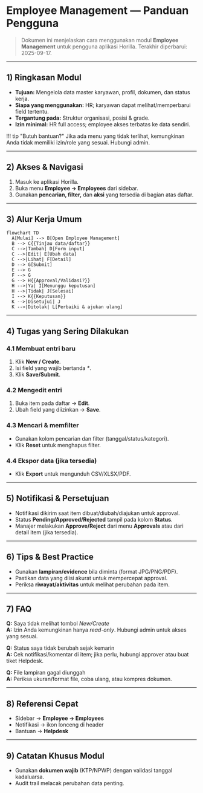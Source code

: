# Employee Management — Panduan Pengguna

> Dokumen ini menjelaskan cara menggunakan modul **Employee Management** untuk pengguna aplikasi Horilla.
> Terakhir diperbarui: 2025-09-17.

---

## 1) Ringkasan Modul
- **Tujuan:** Mengelola data master karyawan, profil, dokumen, dan status kerja.
- **Siapa yang menggunakan:** HR; karyawan dapat melihat/memperbarui field tertentu.
- **Tergantung pada:** Struktur organisasi, posisi & grade.
- **Izin minimal:** HR full access; employee akses terbatas ke data sendiri.

!!! tip "Butuh bantuan?"
    Jika ada menu yang tidak terlihat, kemungkinan Anda tidak memiliki izin/role yang sesuai. Hubungi admin.

---

## 2) Akses & Navigasi
1. Masuk ke aplikasi Horilla.
2. Buka menu **Employee → Employees** dari sidebar.
3. Gunakan **pencarian, filter,** dan **aksi** yang tersedia di bagian atas daftar.

---

## 3) Alur Kerja Umum

```mermaid
flowchart TD
  A[Mulai] --> B[Open Employee Management]
  B --> C{{Tinjau data/daftar}}
  C -->|Tambah| D[Form input]
  C -->|Edit| E[Ubah data]
  C -->|Lihat| F[Detail]
  D --> G[Submit]
  E --> G
  F --> G
  G --> H{{Approval/Validasi?}}
  H -->|Ya| I[Menunggu keputusan]
  H -->|Tidak| J[Selesai]
  I --> K{{Keputusan}}
  K -->|Disetujui| J
  K -->|Ditolak| L[Perbaiki & ajukan ulang]
```

---

## 4) Tugas yang Sering Dilakukan

### 4.1 Membuat entri baru
1. Klik **New / Create**.
2. Isi field yang wajib bertanda *\**.
3. Klik **Save/Submit**.

### 4.2 Mengedit entri
1. Buka item pada daftar → **Edit**.
2. Ubah field yang diizinkan → **Save**.

### 4.3 Mencari & memfilter
- Gunakan kolom pencarian dan filter (tanggal/status/kategori).
- Klik **Reset** untuk menghapus filter.

### 4.4 Ekspor data (jika tersedia)
- Klik **Export** untuk mengunduh CSV/XLSX/PDF.

---

## 5) Notifikasi & Persetujuan
- Notifikasi dikirim saat item dibuat/diubah/diajukan untuk approval.
- Status **Pending/Approved/Rejected** tampil pada kolom **Status**.
- Manajer melakukan **Approve/Reject** dari menu **Approvals** atau dari detail item (jika tersedia).

---

## 6) Tips & Best Practice
- Gunakan **lampiran/evidence** bila diminta (format JPG/PNG/PDF).
- Pastikan data yang diisi akurat untuk mempercepat approval.
- Periksa **riwayat/aktivitas** untuk melihat perubahan pada item.

---

## 7) FAQ
**Q:** Saya tidak melihat tombol *New/Create*  
**A:** Izin Anda kemungkinan hanya *read-only*. Hubungi admin untuk akses yang sesuai.

**Q:** Status saya tidak berubah sejak kemarin  
**A:** Cek notifikasi/komentar di item; jika perlu, hubungi approver atau buat tiket Helpdesk.

**Q:** File lampiran gagal diunggah  
**A:** Periksa ukuran/format file, coba ulang, atau kompres dokumen.

---

## 8) Referensi Cepat
- Sidebar → **Employee → Employees**
- Notifikasi → ikon lonceng di header
- Bantuan → **Helpdesk**

---

## 9) Catatan Khusus Modul
- Gunakan **dokumen wajib** (KTP/NPWP) dengan validasi tanggal kadaluarsa.
- Audit trail melacak perubahan data penting.


